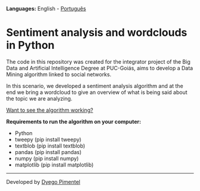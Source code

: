 **Languages:** English - [Português](README_PT-BR.md)

# Sentiment analysis and wordclouds in Python

The code in this repository was created for the integrator project of the Big Data and Artificial Intelligence Degree at PUC-Goiás, aims to develop a Data Mining algorithm linked to social networks.

In this scenario, we developed a sentiment analysis algorithm and at the end we bring a wordcloud to give an overview of what is being said about the topic we are analyzing.
 
 [Want to see the algorithm working?](https://www.youtube.com/watch?v=uoFLRhuSow8)
 

**Requirements to run the algorithm on your computer:**
- Python
- tweepy (pip install tweepy)
- textblob (pip install textblob)
- pandas (pip install pandas)
- numpy (pip install numpy)
- matplotlib (pip install matplotlib)


---
Developed by [Dyego Pimentel](https://www.linkedin.com/in/dyegopimentel/)
